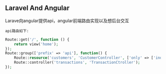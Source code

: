 ## Laravel And Angular

Larave向angular提供api，angular前端路由实现以及想后台交互

<code>api路由如下:</code>

```php
Route::get('/', function () {
    return view('home');
});
Route::group(['prefix' => 'api'], function() {
    Route::resource('customers', 'CustomerController', ['only' => ['index', 'store', 'show', 'destroy']]);
    Route::controller('transactions', 'TransactionCtroller');
});
```
